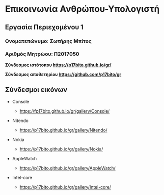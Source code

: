 # Επικοινωνία Ανθρώπου-Υπολογιστή
## Εργασία Περιεχομένου 1
### Ονοματεπώνυμο: Σωτήρης Μπίτος 
### Αριθμός Μητρώου: Π2017050

**Σύνδεσμος ιστότοπου https://p17bito.github.io/gr/**

**Σύνδεσμος αποθετηρίου https://github.com/p17bito/gr**


## Σύνδεσμοι εικόνων

* Console

  * https://fp17bito.github.io/gr/gallery/Console/

* Nitendo

  * https://p17bito.github.io/gr/gallery/Nitendo/

* Nokia

  * https://p17bito.github.io/gr/gallery/Nokia/

* AppleWatch

  * https://p17bito.github.io/gr/gallery/AppleWatch/

* Intel-core

  * https://p17bito.github.io/gr/gallery/Intel-core/
